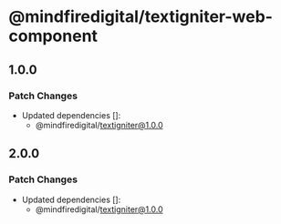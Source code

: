 # @mindfiredigital/textigniter-web-component

## 1.0.0

### Patch Changes

- Updated dependencies []:
  - @mindfiredigital/textigniter@1.0.0

## 2.0.0

### Patch Changes

- Updated dependencies []:
  - @mindfiredigital/textigniter@1.0.0